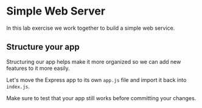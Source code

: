 # Simple Web Server

In this lab exercise we work together to build a simple web service.

## Structure your app

Structuring our app helps make it more organized so we can add new features to it more easily.

Let's move the Express app to its own `app.js` file and import it back into `index.js`.

Make sure to test that your app still works before committing your changes.
